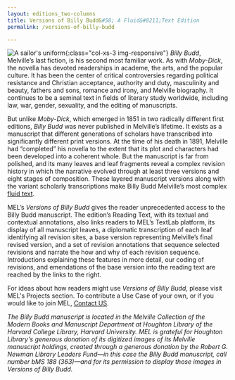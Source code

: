 ```yaml
---
layout: editions_two-columns
title: Versions of Billy Budd&#58; A Fluid&#8211;Text Edition
permalink: /versions-of-billy-budd

---
```


![A sailor's uniform](/images/shirt2.jpg){:class="col-xs-3 img-responsive"} *Billy Budd*, Melville’s last fiction, is his second most familiar work. As with *Moby-Dick*, the novella has devoted readerships in academe, the arts, and the popular culture. It has been the center of critical controversies regarding political resistance and Christian acceptance, authority and duty, masculinity and beauty, fathers and sons, romance and irony, and Melville biography. It continues to be a seminal text in fields of literary study worldwide, including law, war, gender, sexuality, and the editing of manuscripts.

But unlike *Moby-Dick*, which emerged in 1851 in two radically different first editions, *Billy Budd* was never published in Melville’s lifetime. It exists as a manuscript that different generations of scholars have transcribed into significantly different print versions. At the time of his death in 1891, Melville had “completed” his novella to the extent that its plot and characters had been developed into a coherent whole. But the manuscript is far from polished, and its many leaves and leaf fragments reveal a complex revision history in which the narrative evolved through at least three versions and eight stages of composition. These layered manuscript versions along with the variant scholarly transcriptions make Billy Budd Melville’s most complex [fluid text](https://mel.netlify.app/what-is-a-fluid-text).  

MEL’s *Versions of Billy Budd* gives the reader unprecedented access to the Billy Budd manuscript. The edition’s Reading Text, with its textual and contextual annotations, also links readers to MEL’s TextLab platform, its display of all manuscript leaves, a diplomatic transcription of each leaf identifying all revision sites, a base version representing Melville’s final revised version, and a set of revision annotations that sequence selected revisions and narrate the how and why of each revision sequence. Introductions explaining these features in more detail, our coding of revisions, and emendations of the base version into the reading text are reached by the links to the right.



For ideas about how readers might use *Versions of Billy Budd*, please visit MEL's Projects section. To contribute a Use Case of your own, or if you would like to join MEL,  [Contact US](mailto:John.L.Bryant@hofstra.edu).

*The Billy Budd manuscript is located in the Melville Collection of the Modern Books and Manuscript Department at Houghton Library of the Harvard College Library, Harvard University. MEL is grateful for Houghton Library's generous donation of its digitized images of its Melville manuscript holdings, created through a generous donation by the Robert G. Newman Library Leaders Fund—in this case the Billy Budd manuscript, call number bMS 188 (363)—and for its permission to display those images in Versions of Billy Budd.*
